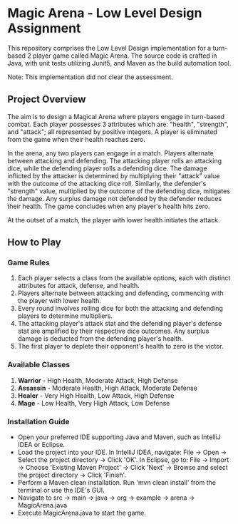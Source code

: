 # Magic Arena - Low Level Design Assignment

This repository comprises the Low Level Design implementation for a turn-based 2 player game called Magic Arena. The source code is crafted in Java, with unit tests utilizing Junit5, and Maven as the build automation tool.

Note: This implementation did not clear the assessment.

## Project Overview

The aim is to design a Magical Arena where players engage in turn-based combat. Each player possesses 3 attributes which are: "health", "strength", and "attack"; all represented by positive integers. A player is eliminated from the game when their health reaches zero.

In the arena, any two players can engage in a match. Players alternate between attacking and defending. The attacking player rolls an attacking dice, while the defending player rolls a defending dice. The damage inflicted by the attacker is determined by multiplying their "attack" value with the outcome of the attacking dice roll. Similarly, the defender's "strength" value, multiplied by the outcome of the defending dice, mitigates the damage. Any surplus damage not defended by the defender reduces their health. The game concludes when any player's health hits zero.

At the outset of a match, the player with lower health initiates the attack.

## How to Play

### Game Rules
1. Each player selects a class from the available options, each with distinct attributes for attack, defense, and health.
2. Players alternate between attacking and defending, commencing with the player with lower health.
3. Every round involves rolling dice for both the attacking and defending players to determine multipliers.
4. The attacking player's attack stat and the defending player's defense stat are amplified by their respective dice outcomes.
   Any surplus damage is deducted from the defending player's health.
5. The first player to deplete their opponent's health to zero is the victor.

### Available Classes
1. **Warrior** - High Health, Moderate Attack, High Defense
2. **Assassin** - Moderate Health, High Attack, Moderate Defense
3. **Healer** - Very High Health, Low Attack, High Defense
4. **Mage** - Low Health, Very High Attack, Low Defense

### Installation Guide

- Open your preferred IDE supporting Java and Maven, such as IntelliJ IDEA or Eclipse.
- Load the project into your IDE. In IntelliJ IDEA, navigate: File -> Open -> Select the project directory -> Click 'OK'. In Eclipse, go to: File -> Import -> Choose 'Existing Maven Project' -> Click 'Next' -> Browse and select the project directory -> Click 'Finish'.
- Perform a Maven clean installation. Run 'mvn clean install' from the terminal or use the IDE's GUI.
- Navigate to src -> main -> java -> org -> example -> arena -> MagicArena.java
- Execute MagicArena.java to start the game.
